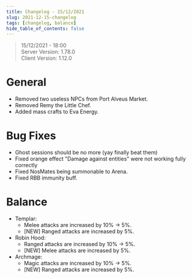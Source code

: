 ```yaml
---
title: Changelog - 15/12/2021
slug: 2021-12-15-changelog
tags: [changelog, balance]
hide_table_of_contents: false
---
```


> 15/12/2021 - 18:00  
> Server Version: 1.78.0  
> Client Version: 1.12.0

# General
- Removed two useless NPCs from Port Alveus Market.
- Removed Remy the Little Chef.
- Added mass crafts to Eva Energy.

# Bug Fixes
- Ghost sessions should be no more (yay finally beat them)
- Fixed orange effect "Damage against entities" were not working fully correctly
- Fixed NosMates being summonable to Arena.
- Fixed RBB immunity buff.

# Balance
- Templar:
  - Melee attacks are increased by 10% -> 5%.
  - [NEW] Ranged attacks are increased by 5%.
- Robin Hood:
  - Ranged attacks are increased by 10% -> 5%.
  - [NEW] Melee attacks are increased by 5%.
- Archmage:
  - Magic attacks are increased by 10% -> 5%.
  - [NEW] Ranged attacks are increased by 5%.